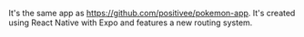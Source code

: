 It's the same app as https://github.com/positivee/pokemon-app. It's created using React Native with Expo and features a new routing system.
